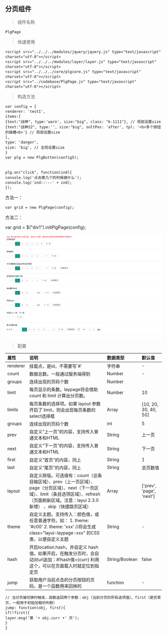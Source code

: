 #
## 分页组件

> 组件名称

```
PlgPage
```

> 快速使用

```
<script src="../../../modules/jquery/jquery.js" type="text/javascript" charset="utf-8"></script>
<script src="../../../modules/layer/layer.js" type="text/javascript" charset="utf-8"></script>
<script src="../../../core/plgcore.js" type="text/javascript" charset="utf-8"></script>
<script src="../codebase/PlgPage.js" type="text/javascript" charset="utf-8"></script>
```

> 构造方法

```
var config = {
renderer: 'test1',
items:[
{text:"战神", type:'warn', size:"big", class: "k-1111"}, // 局部设置size
{text:"战神22", type:'', size:"big", soltPos: 'after', tpl: '<b>多个按钮的插槽<b>'} // 局部设置size
],
type: 'danger',
size: 'big', // 全局设置size
}
var plg = new PlgButton(config5);


plg.on("click", function(ind){
console.log('点击第几个的时候做什么');
console.log('ind::---' + ind);
});
```

方法一：

```
var grid = new PlgPage(config);
```

方法二：

var grid = $\("div1"\).initPlgPage\(config\);

![](/assets/page.png)

> 配置

| 属性 | 说明 | 数据类型 | 默认值 |
| :--- | :--- | :--- | :--- |
| renderer | 挂载点，是id，不需要写\`\#\` | 字符串 | - |
| count | 数据总数。一般通过服务端得到 | Number | - |
| groups | 连续出现的页码个数 | Number | |
| limit | 每页显示的条数。laypage将会借助 count 和 limit 计算出分页数。 | Number | 10 |
| limits | 每页条数的选择项。如果 layout 参数开启了 limit，则会出现每页条数的select选择框 | Array | \[10, 20, 30, 40, 50\] |
| groups | 连续出现的页码个数 | int | 5 |
| prev | 自定义“上一页”的内容，支持传入普通文本和HTML | String | 上一页 |
| next | 自定义“下一页”的内容，支持传入普通文本和HTML | String | 下一页 |
| first | 自定义“首页”的内容，同上 | String | 1 |
| last | 自定义“尾页”的内容，同上 | String | 总页数值 |
| layout | 自定义排版。可选值有：count（总条目输区域）、prev（上一页区域）、page（分页区域）、next（下一页区域）、limit（条目选项区域）、refresh（页面刷新区域。注意：layui 2.3.0 新增） 、skip（快捷跳页区域） | Array | ['prev', 'page', 'next'] |
| theme | 自定义主题。支持传入：颜色值，或任意普通字符。如： 1. theme: '\#c00' 2. theme: 'xxx' //将会生成 class="layui-laypage-xxx" 的CSS类，以便自定义主题 | String | - |
| hash | 开启location.hash，并自定义 hash 值。如果开启，在触发分页时，会自动对url追加：#!hash值={curr} 利用这个，可以在页面载入时就定位到指定页 | String/Boolean | false |
| jump | 获取用户当前点击的分页按钮的页码，是一个函数用来回掉的 | function | - |

```
// 当分页被切换时触发，函数返回两个参数：obj（当前分页的所有选项值）、first（是否首次，一般用于初始加载的判断）
jump: function(obj, first){
if(!first){
layer.msg('第 '+ obj.curr +' 页');
}
}
```


